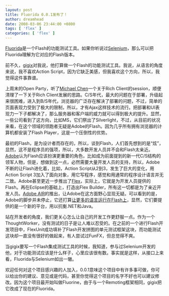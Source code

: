 ```yaml
---
layout: post
title: Fluorida 0.0.1发布了！
author: dreamhead
date: 2008-03-06 23:44:00 +0800
tags: [ 'flex' ]
categories: [ 'flex' ]
---
```


[Fluorida](http://code.google.com/p/fluorida/)是一个Flash的功能测试工具。如果你听说过[Selenium](http://selenium.openqa.org/)，那么可以把Fluorida理解为它对应的Flash版本。  
  
前不久，[gigix](http://gigix.thoughtworkers.org/)对我说，他打算做一个Flash的功能测试工具。我说，从语言的角度来说，我不喜欢Action Script，因为它缺乏美感，但我喜欢这个方向，所以，我觉得这件事靠谱。  
  
上周末的Open Party，听了[Michael Chen](http://michael.nona.name/)一个关于Rich Client的session，顺便清理了一下关于Rich Client发展的思路。C/S年代，最大的问题在于部署，升级起来很困难，进入到B/S年代，浏览器的广泛存在解决了部署的问题，不过，简单的页面表现力受到了极大的限制，所以，才有Ajax这样技术的流行。把部署和UI表现力一下子都解决了，那么服务器和客户端的威力就可以得到极大的提升。显然，一些公司看到了这方向，比如MS，它们祭出了Silverlight，不过，从目前的状况来看，在这个领域的领跑者无疑是Adobe的Flash。因为几乎所有拥有浏览器的计算机都安装了Flash Player，这是一个压倒性的优势。  
  
最初的Flash，是为设计者而存在的，所以，谈到Flash，人们首先想到的是“炫”，显然，这不是程序员的强项，所以，大多数开发人员并不会和Flash太亲近。[Adobe](http://www.adobe.com/)认为Flash应该扮演更重要的角色，比如成为前面提到的新一代C/S结构的领军人物，但是，想做到这一点，必然需要大量开发人员的支持，所以，Adobe不断的让Flash进化着，比如，Action Script从2到3，发生了巨大的变化，用Action Script 3加入了面向对象，用它写程序，感觉和用通常的程序设计语言并无二致。Adobe甚至更近一步推出了[Flex](http://www.adobe.com/products/flex/)，实际上，它就是为开发人员提供的Flash。再在Eclipse的基础上，打造出Flex Builder，所有这一切都是为了亲近开发人员。[Adobe AIR](http://www.adobe.com/products/air/)的推出，让Adobe在这方面野心显现无疑。可以看到的是，Adobe的脚步并未停止，它还打算[让更多的语言运行在Flash上](http://www.javaeye.com/news/1305)，显然，它们要提供的是一个新的平台，用以抗衡.NET和Java。  
  
站在开发者的角度，我们更关心怎么让自己的开发工作更舒服一点。作为一个ThoughtWorker，没有测试的日子是让人难以忍受的。在之前的一个进行Flash开发项目中，FlexUnit成功填补了Flash开发拼图的单元测试框架这块，而功能测试这块却一直没有很好的做起来，有人尝试过FunFX，但总觉得不爽。  
  
当gigix要写一个Flash集成测试工具的时候，我知道，参与过Selenium开发的他，对于功能测试应该是什么样子，心里应该很有数。事实就是这样，从接口上来看，Fluorida与Selenium如出一辙。  
  
欢迎任何对这个项目感兴趣的人加入，0.0.1意味这个项目中有许多事可做，你可以给出你的建议、意见或是代码，甚至你觉得这个项目的名字不好也可以建议修改。因为这个项目最开始叫做Fluorine，由于与一个Remoting框架相同，gigix把它改成了现在的Fluorida。 


